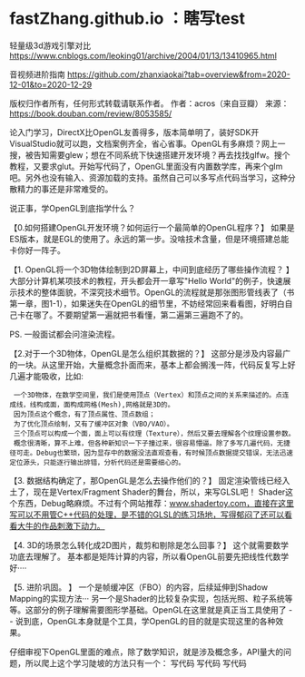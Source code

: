 # fastZhang.github.io ：瞎写test


轻量级3d游戏引擎对比
https://www.cnblogs.com/leoking01/archive/2004/01/13/13410965.html


音视频进阶指南
https://github.com/zhanxiaokai?tab=overview&from=2020-12-01&to=2020-12-29

版权归作者所有，任何形式转载请联系作者。
作者：acros（来自豆瓣）
来源：https://book.douban.com/review/8053585/


论入门学习，DirectX比OpenGL友善得多，版本简单明了，装好SDK开VisualStudio就可以跑，文档案例齐全，省心省事。OpenGL有多麻烦？网上一搜，被告知需要glew；想在不同系统下快速搭建开发环境？再去找找glfw。搜个教程，又要求glut。开始写代码了，OpenGL里面没有内置数学库，再来个glm吧。另外也没有输入、资源加载的支持。虽然自己可以多写点代码当学习，这种分散精力的事还是非常难受的。



说正事，学OpenGL到底指学什么？

【0.如何搭建OpenGL开发环境？如何运行一个最简单的OpenGL程序？】
如果是ES版本，就是EGL的使用了。永远的第一步。没啥技术含量，但是环境搭建总能卡你好一阵子。

【1. OpenGL将一个3D物体绘制到2D屏幕上，中间到底经历了哪些操作流程？ 】
大部分计算机某项技术的教程，开头都会开一章写"Hello World"的例子，快速展示技术的整体面貌，不深究技术细节。OpenGL的流程就是那张图形管线表了（书第一章，图1-1），如果迷失在OpenGL的细节里，不妨经常回来看看图，好明白自己卡在哪了。不要期望第一遍就把书看懂，第二遍第三遍跑不了的。

PS. 一般面试都会问渲染流程。

【2.对于一个3D物体，OpenGL是怎么组织其数据的？】
这部分是涉及内容最广的一块。从这里开始，大量概念扑面而来，基本上都会搁浅一阵，代码反复写上好几遍才能吸收，比如:

     一个3D物体，在数学空间里，我们是使用顶点（Vertex）和顶点之间的关系来描述的。点连成线，线构成面，面构成网格(Mesh),网格就是3D的。
     因为顶点这个概念，有了顶点属性、顶点数组；
     为了优化顶点绘制，又有了缓冲区对象（VBO/VAO）。
     三个顶点可以构成一个面，面上可以有纹理（Texture），然后又要去理解各个纹理设置参数。
     概念很清晰，算不上难，但各种新知识一下子撞过来，很容易懵逼。除了多写几遍代码，无捷径可走。Debug也繁琐，因为显存中的数据没法直观查看，有时候顶点数据提交错误，无法迅速定位源头，只能逐行输出排错，分析代码还是需要细心的。

【3. 数据结构确定了，那OpenGL是怎么去操作他们的？】
固定渲染管线已经入土了，现在是Vertex/Fragment Shader的舞台，所以，来写GLSL吧！
Shader这个东西，Debug略麻烦。不过有个网站推荐：www.shadertoy.com，直接在这里写可以不用管C++代码的处理，是不错的GLSL的练习场地，写得郁闷了还可以看看大牛的作品刺激下动力。

【4. 3D的场景怎么转化成2D图片，裁剪和剔除是怎么回事？】
这个就需要数学功底去理解了。 基本都是矩阵计算的内容，所以看OpenGL前要先把线性代数学好···· 


【5. 进阶巩固。 】
一个是帧缓冲区（FBO）的内容，后续延伸到Shadow Mapping的实现方法···
另一个是Shader的比较复杂实现，包括光照、粒子系统等等。这部分的例子理解需要图形学基础。OpenGL在这里就是真正当工具使用了 -- 说到底，OpenGL本身就是个工具，学OpenGL的目的就是实现这里的各种效果。


仔细审视下OpenGL里面的难点，除了数学知识，就是涉及概念多，API量大的问题，所以爬上这个学习陡坡的方法只有一个：
写代码
写代码
写代码
